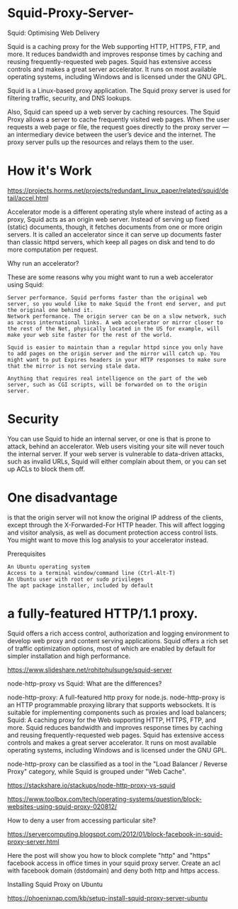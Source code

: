 # Squid-Proxy-Server-
Squid: Optimising Web Delivery

Squid is a caching proxy for the Web supporting HTTP, HTTPS, FTP, and more. It reduces bandwidth and improves response times by caching and reusing frequently-requested web pages. Squid has extensive access controls and makes a great server accelerator. It runs on most available operating systems, including Windows and is licensed under the GNU GPL.


Squid is a Linux-based proxy application. The Squid proxy server is used for filtering traffic, security, and DNS lookups.

Also, Squid can speed up a web server by caching resources. The Squid Proxy allows a server to cache frequently visited web pages. When the user requests a web page or file, the request goes directly to the proxy server — an intermediary device between the user’s device and the internet. The proxy server pulls up the resources and relays them to the user.



# How it's Work 

https://projects.horms.net/projects/redundant_linux_paper/related/squid/detail/accel.html

 Accelerator mode is a different operating style where instead of acting as a proxy, Squid acts as an origin web server. Instead of serving up fixed (static) documents, though, it fetches documents from one or more origin servers. It is called an accelerator since it can serve up documents faster than classic httpd servers, which keep all pages on disk and tend to do more computation per request. 



 Why run an accelerator?

These are some reasons why you might want to run a web accelerator using Squid:

    Server performance. Squid performs faster than the original web server, so you would like to make Squid the front end server, and put the original one behind it.
    Network performance. The origin server can be on a slow network, such as across international links. A web accelerator or mirror closer to the rest of the Net, physically located in the US for example, will make your web site faster for the rest of the world.

    Squid is easier to maintain than a regular httpd since you only have to add pages on the origin server and the mirror will catch up. You might want to put Expires headers in your HTTP responses to make sure that the mirror is not serving stale data.

    Anything that requires real intelligence on the part of the web server, such as CGI scripts, will be forwarded on to the origin server.
   
   
# Security
You can use Squid to hide an internal server, or one is that is prone to attack, behind an accelerator. Web users visiting your site will never touch the internal server. If your web server is vulnerable to data-driven attacks, such as invalid URLs, Squid will either complain about them, or you can set up ACLs to block them off.

    
    
# One disadvantage 
is that the origin server will not know the original IP address of the clients, except through the X-Forwarded-For HTTP header. This will affect logging and visitor analysis, as well as document protection access control lists. You might want to move this log analysis to your accelerator instead. 





Prerequisites

    An Ubuntu operating system
    Access to a terminal window/command line (Ctrl-Alt-T)
    An Ubuntu user with root or sudo privileges
    The apt package installer, included by default








# a fully-featured HTTP/1.1 proxy.
Squid offers a rich access control, authorization and logging environment to develop web proxy and content serving applications. Squid offers a rich set of traffic optimization options, most of which are enabled by default for simpler installation and high performance. 


https://www.slideshare.net/rohitphulsunge/squid-server

node-http-proxy vs Squid: What are the differences?

node-http-proxy: A full-featured http proxy for node.js. node-http-proxy is an HTTP programmable proxying library that supports websockets. It is suitable for implementing components such as proxies and load balancers; Squid: A caching proxy for the Web supporting HTTP, HTTPS, FTP, and more. Squid reduces bandwidth and improves response times by caching and reusing frequently-requested web pages. Squid has extensive access controls and makes a great server accelerator. It runs on most available operating systems, including Windows and is licensed under the GNU GPL.

node-http-proxy can be classified as a tool in the "Load Balancer / Reverse Proxy" category, while Squid is grouped under "Web Cache".

https://stackshare.io/stackups/node-http-proxy-vs-squid

https://www.toolbox.com/tech/operating-systems/question/block-websites-using-squid-proxy-020812/

How to deny a user from accessing particular site?

https://servercomputing.blogspot.com/2012/01/block-facebook-in-squid-proxy-server.html




Here the post will show you how to block complete "http" and "https" facebook access in office times in your squid proxy server. Create an acl with facebook domain (dstdomain) and deny both http and https access.










Installing Squid Proxy on Ubuntu 




https://phoenixnap.com/kb/setup-install-squid-proxy-server-ubuntu




